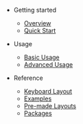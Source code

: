 -   Getting started

    -   [Overview](README.md)
    -   [Quick Start](quick_start.md)

-   Usage
    -   [Basic Usage](basic_usage.md)
    -   [Advanced Usage](advanced_usage.md)
-   Reference
    -   [Keyboard Layout](keyboard_layout.md)
    -   [Examples](examples.md)
    -   [Pre-made Layouts](pre_made_layouts.md)
    -   [Packages](packages.md)
